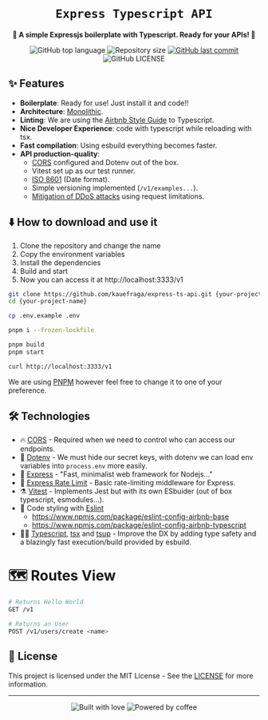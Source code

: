 <div align="center">
  <h1>
    <code>Express Typescript API</code>
  </h1>

  <p>
    <strong>
      🍃 A simple Expressjs boilerplate with Typescript. Ready for your APIs! 🍃
    </strong>
  </p>

  <p>
    <img
      alt="GitHub top language"
      src="https://img.shields.io/github/languages/top/kauefraga/express-ts-api.svg"
    />
    <img
      alt="Repository size"
      src="https://img.shields.io/github/repo-size/kauefraga/express-ts-api.svg"
    />
    <a href="https://github.com/kauefraga/express-ts-api/commits/main">
      <img
        alt="GitHub last commit"
        src="https://img.shields.io/github/last-commit/kauefraga/express-ts-api.svg"
      />
    </a>
    <img
      alt="GitHub LICENSE"
      src="https://img.shields.io/github/license/kauefraga/express-ts-api.svg"
    />
  </p>
</div>

## ✨ Features

- **Boilerplate**: Ready for use! Just install it and code!!
- **Architecture**: [Monolithic](https://en.wikipedia.org/wiki/monolithic_application).
- **Linting**: We are using the [Airbnb Style Guide](https://www.npmjs.com/package/eslint-config-airbnb-typescript) to Typescript.
- **Nice Developer Experience**: code with typescript while reloading with tsx.
- **Fast compilation**: Using esbuild everything becomes faster.
- **API production-quality**:
  - [CORS](https://developer.mozilla.org/en-US/docs/Web/HTTP/CORS) configured and Dotenv out of the box.
  - Vitest set up as our test runner.
  - [ISO 8601](https://www.iso.org/iso-8601-date-and-time-format.html) (Date format).
  - Simple versioning implemented (`/v1/examples...`).
  - [Mitigation of DDoS attacks](https://www.cloudflare.com/learning/ddos/what-is-a-ddos-attack) using request limitations.

## ⬇️ How to download and use it

1. Clone the repository and change the name
2. Copy the environment variables
3. Install the dependencies
4. Build and start
5. Now you can access it at http://localhost:3333/v1

```bash
git clone https://github.com/kauefraga/express-ts-api.git {your-project-name}
cd {your-project-name}

cp .env.example .env

pnpm i --frozen-lockfile

pnpm build
pnpm start

curl http://localhost:3333/v1
```
We are using [PNPM](https://pnpm.io) however feel free to change it to one of your preference.

## 🛠 Technologies

- 🔥 [CORS](https://npm.im/cors) - Required when we need to control who can access our endpoints.
- 🤫 [Dotenv](https://npm.im/dotenv) - We must hide our secret keys, with dotenv we can load env variables into `process.env` more easily.
- 🔮 [Express](https://expressjs.com) - "Fast, minimalist web framework for Nodejs..."
- 🚓 [Express Rate Limit](https://npm.im/express-rate-limit) - Basic rate-limiting middleware for Express.
- ⚗️ [Vitest](https://vitest.dev) - Implements Jest but with its own ESbuider (out of box typescript, esmodules...).
- 💄 Code styling with [Eslint](https://eslint.org)
  - https://www.npmjs.com/package/eslint-config-airbnb-base
  - https://www.npmjs.com/package/eslint-config-airbnb-typescript
- 🧑‍💻 [Typescript](https://typescriptlang.org), [tsx](https://www.npmjs.com/package/tsx) and [tsup](https://www.npmjs.com/package/tsup) - Improve the DX by adding type safety and a blazingly fast execution/build provided by esbuild.

# 🗺 Routes View

```bash
# Returns Hello World
GET /v1

# Returns an User
POST /v1/users/create <name>
```

## 📝 License

This project is licensed under the MIT License - See the [LICENSE](https://github.com/kauefraga/express-ts-api/blob/main/LICENSE) for more information.

---

<div align="center">
  <img alt="Built with love" src="https://forthebadge.com/images/badges/built-with-love.svg">
  <img alt="Powered by coffee" src="https://forthebadge.com/images/badges/powered-by-coffee.svg">
</div>

